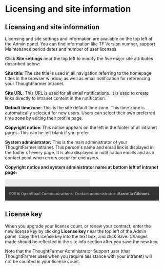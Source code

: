 # Licensing and site information

## Licensing and site information

Licensing and site settings and information are available on the top left of the Admin panel. You can find information like TF Version number, support Maintenance period dates and number of user licenses.

Click **Site settings** near the top left to modify the five major site attributes described below:  
  
**Site title**: The site title is used in all navigation referring to the homepage, titles in the browser window, as well as email notification for referencing your ThoughtFarmer intranet.  
  
**Site URL**: This URL is used for all email notifications. It is used to create links directly to intranet content in the notification.  
  
**Default timezone**: This is the site default time zone. This time zone is automatically selected for new users. Users can select their own preferred time zone by editing their profile page.  
  
**Copyright notice**: This notice appears on the left in the footer of all intranet pages. This can be left blank if you prefer.  
  
**System administrator:** This is the main administrator of your ThoughtFarmer intranet. This person's name and email link is displayed in the footer of every page. It is also displayed in notification emails and as a contact point when errors occur for end users.  
  
**Copyright notice and system administrator name at bottom left of intranet page:**

![](../../.gitbook/assets/2%20%2825%29.png)

## License key

When you upgrade your license count, or renew your contract, enter the new license key by clicking **License key** near the top left of the Admin panel. Copy the License key into the text box, and click Save. Changes made should be reflected in the site info section after you save the new key.

Note that the ThoughtFarmer Administrator Support user \(that ThoughtFarmer uses when you require assistance with your intranet\) will not be counted in your license count.

